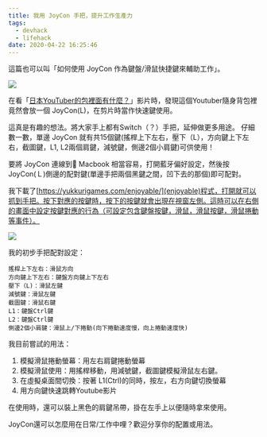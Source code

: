 ```yaml
---
title: 我用 JoyCon 手把，提升工作生產力
tags:
  - devhack
  - lifehack
date: 2020-04-22 16:25:46
---
```


這篇也可以叫「如何使用 JoyCon 作為鍵盤/滑鼠快捷鍵來輔助工作」。

[![](http://img.youtube.com/vi/f6B_jJRWung/0.jpg)](http://www.youtube.com/watch?v=f6B_jJRWung "")

在看「[日本YouTuber的包裡面有什麼？](https://www.youtube.com/watch?v=f6B_jJRWung)」影片時，發現這個Youtuber隨身背包裡竟然會放一個 JoyCon(L)，在剪片時當作快速鍵使用。

這真是有趣的想法。將大家手上都有Switch（？）手把，延伸做更多用途。
仔細數一數，單邊 JoyCon 就有共15個鍵(搖桿上下左右，壓下（L），方向鍵上下左右，截圖鍵，L1, L2兩個肩鍵，減號鍵，側邊2個小肩鍵)可供使用！

要將 JoyCon 連線到 Macbook 相當容易，打開藍牙偏好設定，然後按JoyCon(Ｌ)側邊的配對鍵(單邊手把兩個黑鍵之間，凹下去的那個)即可配對。

我下載了[https://yukkurigames.com/enjoyable/](enjoyable)程式，打開就可以抓到手把。按下對應的按鍵時，按下的按鍵就會出現在視窗左側。這時可以在右側的畫面中設定按鍵對應的行為（可設定包含鍵盤按鍵，滑鼠，滑鼠按鍵，滑鼠捲動等事件）。

![](https://i.imgur.com/7FkOvYv.png)

我的初步手把配對設定：

```
搖桿上下左右：滑鼠方向
方向鍵上下左右：鍵盤方向鍵上下左右
壓下（L)：滑鼠左鍵
減號鍵：滑鼠左鍵
截圖鍵：滑鼠右鍵
L1：鍵盤Ctrl鍵
L2：鍵盤Ctrl鍵
側邊2個小肩鍵：滑鼠上/下捲動(向下捲動速度慢，向上捲動速度快)
```

我目前嘗試的用法：

1. 模擬滑鼠捲動螢幕：用左右肩鍵捲動螢幕
1. 模擬滑鼠使用：用搖桿移動，用減號鍵，截圖鍵模擬滑鼠左右鍵。
1. 在虛擬桌面間切換：按著 L1(Ctrl)的同時，按左，右方向鍵切換螢幕
1. 用方向鍵快速跳轉Youtube影片

在使用時，還可以裝上黑色的肩鍵吊帶，掛在左手上以便隨時拿來使用。

JoyCon還可以怎麼用在日常/工作中哩？歡迎分享你的配置或用法。
